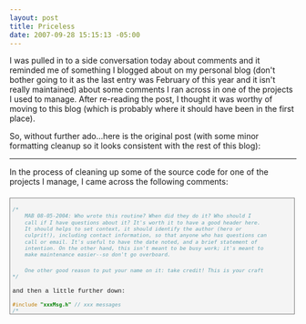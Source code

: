 ```yaml
---
layout: post
title: Priceless
date: 2007-09-28 15:15:13 -05:00
---
```


I was pulled in to a side conversation today about comments and it reminded me of something I blogged about on my personal blog (don't bother going to it as the last entry was February of this year and it isn't really maintained) about some comments I ran across in one of the projects I used to manage. After re-reading the post, I thought it was worthy of moving to this blog (which is probably where it should have been in the first place).

So, without further ado...here is the original post (with some minor formatting cleanup so it looks consistent with the rest of this blog):

* * *

In the process of cleaning up some of the source code for one of the projects I manage, I came across the following comments: 

 <div style="border-right: gray 1px solid; padding-right: 4px; border-top: gray 1px solid; padding-left: 4px; font-size: 8pt; padding-bottom: 4px; margin: 20px 0px 10px; overflow: auto; border-left: gray 1px solid; width: 97.5%; cursor: text; max-height: 400px; line-height: 12pt; padding-top: 4px; border-bottom: gray 1px solid; font-family: consolas, 'Courier New', courier, monospace; height: 195px; background-color: #f4f4f4">

```c
/*
    MAB 08-05-2004: Who wrote this routine? When did they do it? Who should I
    call if I have questions about it? It's worth it to have a good header here.
    It should helps to set context, it should identify the author (hero or 
    culprit!), including contact information, so that anyone who has questions can
    call or email. It's useful to have the date noted, and a brief statement of
    intention. On the other hand, this isn't meant to be busy work; it's meant to
    make maintenance easier--so don't go overboard.

    One other good reason to put your name on it: take credit! This is your craft
*/
```
and then a little further down:

```c
#include "xxxMsg.h" // xxx messages
/*
    MAB 08-05-2004: With respect to the comment above, I gathered that
    from the filename. I think I need either more or less here. For one
    thing, xxxMsg.h is automatically generated from the .mc file. That might
    be interesting information. Another thing is that xxxMsg.h should NOT be
    added to source control, because it's auto-generated. Alternatively, don't
    bother with a comment at all.
*/
```

and then yet again:

```c
/*
    MAB 08-05-2004: Defining a keyword?? This seems problemmatic [sic],
    in principle if not in practice. Is this a common idiom? 
*/
```

So, what does this tell us? Well, for starters it sounds like MAB wasn't very happy about having to work on this particular file and was doing some serious ranting. I can rant about things as well, such as the benefit of good, pertinent code comments. I've maintained enough code (both someone else's code and my own) that I understand the value of good comments.

However, to paraphrase "[Mary Poppins](http://www.imdb.com/title/tt0058331/)"...

> I've always said that there is nothing like a good *comment*. And that was nothing like a good *comment*.
> - Bert and Uncle Albert "Mary Poppins"

Honestly, those comments weren't any better than not having them there in the first place. While the points made by MAB are, for the most part, valid there are much better ways to make them.

One good reason to not put your name on it: Your bad comments living on for posterity.

> No comments at all: 0 minutes
> Ranting about the lack of comments: 10 minutes
> Laughing at the rants years later: priceless
